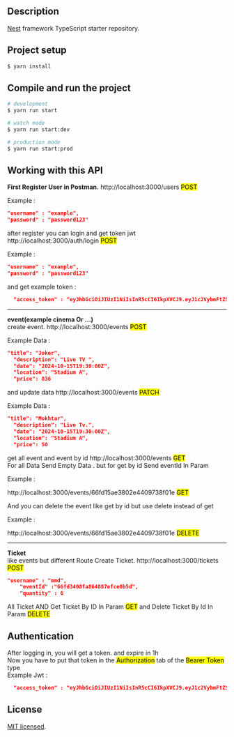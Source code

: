 
## Description

[Nest](https://github.com/nestjs/nest) framework TypeScript starter repository.

## Project setup

```bash
$ yarn install
```

## Compile and run the project

```bash
# development
$ yarn run start

# watch mode
$ yarn run start:dev

# production mode
$ yarn run start:prod
```
## Working with this API
 <b>First Register User in Postman.</b>
http://localhost:3000/users     <mark>POST</mark>
<p>Example : </p>

```json
"username" : "example",
"password" : "password123"
```
after register you can login and get token jwt
http://localhost:3000/auth/login    <mark>POST</mark>
<p>Example : </p>

```json
"username" : "example",
"password" : "password123"
```
and get example token : <br>
```json
  "access_token" : "eyJhbGciOiJIUzI1NiIsInR5cCI6IkpXVCJ9.eyJ1c2VybmFtZSI6Im1laHJhZDMiLCJpYXQiOjE3Mjc5MDA2MTIsImV4cCI6MTcyNzkwNDIxMn0.gaVp4qIXZsjk0gW2-gdyrybIRnufSP0F4tobmjWl-Do"
```
<hr>
 <b>event(example cinema Or ...)</b><br>
create event.
http://localhost:3000/events   <mark>POST</mark>
<p>Example Data : </p>

```json
"title": "Joker",
  "description": "Live TV ",
  "date": "2024-10-15T19:30:00Z",
  "location": "Stadium A",
  "price": 836
  ``` 
  and update data 
  http://localhost:3000/events   <mark>PATCH</mark>
  <p>Example Data : </p>

```json
"title": "Mokhtar",
  "description": "Live Tv.",
  "date": "2024-10-15T19:30:00Z",
  "location": "Stadium A",
  "price": 50
  ```
  get all event and event by id
  http://localhost:3000/events    <mark>GET</mark><br>
  For all Data Send Empty Data . but for get by id Send eventId In Param
  <p>Example : </p>
http://localhost:3000/events/66fd15ae3802e4409738f01e  <mark>GET</mark>

And you can delete the event like get by id but use delete instead of get
<p>Example : </p>
http://localhost:3000/events/66fd15ae3802e4409738f01e <mark>DELETE</mark>
<hr>
<b>Ticket</b><br>
like events but different Route
Create Ticket.
http://localhost:3000/tickets   <mark>POST</mark>

```json
"username" : "mmd",
    "eventId" :"66fd3408fa864887efce0b5d",
    "quantity" : 6
```
All Ticket AND Get Ticket By ID  In Param    <mark>GET</mark>
and Delete Ticket By Id In Param      <mark>DELETE</mark>

## Authentication
After logging in, you will get a token. and expire in 1h<br>
Now you have to put that token in the <mark>Authorization</mark> tab of the <mark>Bearer Token</mark> type<br>
Example Jwt : <br>
```json
  "access_token" : "eyJhbGciOiJIUzI1NiIsInR5cCI6IkpXVCJ9.eyJ1c2VybmFtZSI6Im1laHJhZDMiLCJpYXQiOjE3Mjc5MDA2MTIsImV4cCI6MTcyNzkwNDIxMn0.gaVp4qIXZsjk0gW2-gdyrybIRnufSP0F4tobmjWl-Do"
```

## License

[MIT licensed](https://github.com/MehradAotp/ticket/blob/master/LICENSE).
